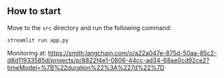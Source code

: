 ## How to start
Move to the ```src``` directory and run the following command:
```
streamlit run app.py
```
Monitoring at: https://smith.langchain.com/o/a22a047e-875d-50aa-85c2-d8d11933585d/projects/p/8822f4e1-0806-44cc-ad34-68ae0cd92ce2?timeModel=%7B%22duration%22%3A%227d%22%7D